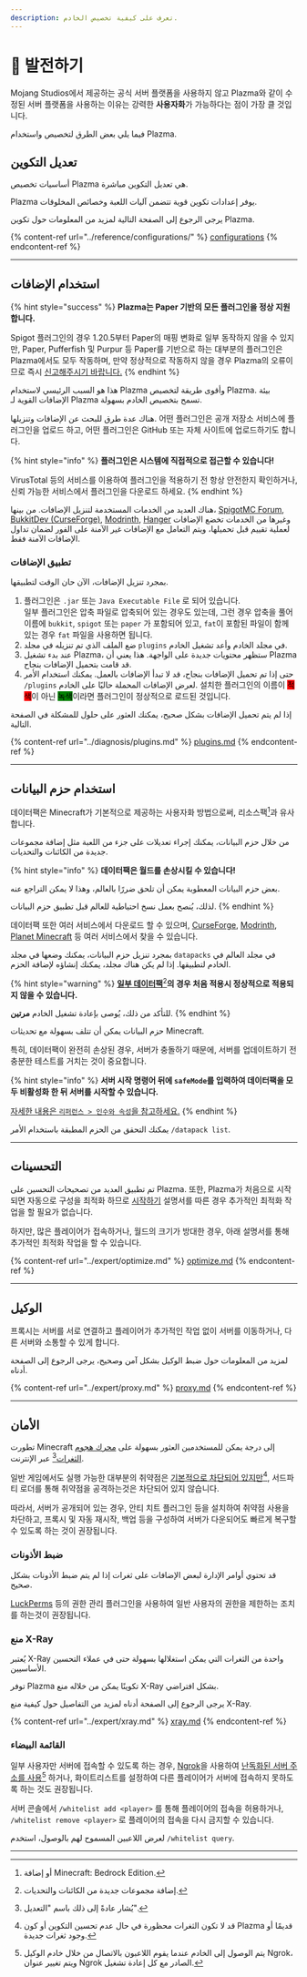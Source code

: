```yaml
---
description: تعرف على كيفية تخصيص الخادم.
---
```


# 🎨 발전하기

Mojang Studios에서 제공하는 공식 서버 플랫폼을 사용하지 않고 Plazma와 같이 수정된 서버 플랫폼을 사용하는 이유는 강력한 **사용자화**가 가능하다는 점이 가장 클 것입니다.

فيما يلي بعض الطرق لتخصيص واستخدام Plazma.

## تعديل التكوين <a href="#id-1" id="id-1"></a>

أساسيات تخصيص Plazma هي تعديل التكوين مباشرة.

Plazma يوفر إعدادات تكوين قوية تتضمن آليات اللعبة وخصائص المخلوقات.

يرجى الرجوع إلى الصفحة التالية لمزيد من المعلومات حول تكوين Plazma.

{% content-ref url="../reference/configurations/" %}
[configurations](../reference/configurations/)
{% endcontent-ref %}

***

## استخدام الإضافات <a href="#id-2" id="id-2"></a>

{% hint style="success" %}
**Plazma는 Paper 기반의 모든 플러그인을 정상 지원합니다.**

Spigot 플러그인의 경우 1.20.5부터 Paper의 매핑 변화로 일부 동작하지 않을 수 있지만, Paper, Pufferfish 및 Purpur 등 Paper를 기반으로 하는 대부분의 플러그인은 Plazma에서도 모두 작동하며, 만약 정상적으로 작동하지 않을 경우 Plazma의 오류이므로 즉시 [신고해주시기 바랍니다.](../diagnosis/plugins.md)
{% endhint %}

هذا هو السبب الرئيسي لاستخدام Plazma وأقوى طريقة لتخصيص Plazma. بيئة الإضافات القوية لـ Plazma تسمح بتخصيص الخادم بسهولة.

هناك عدة طرق للبحث عن الإضافات وتنزيلها. 어떤 플러그인은 공개 저장소 서비스에 플러그인을 업로드 하고, 어떤 플러그인은 GitHub 또는 자체 사이트에 업로드하기도 합니다.

{% hint style="info" %}
**플러그인은 시스템에 직접적으로 접근할 수 있습니다!**

VirusTotal 등의 서비스를 이용하여 플러그인을 적용하기 전 항상 안전한지 확인하거나, 신뢰 가능한 서비스에서 플러그인을 다운로드 하세요.
{% endhint %}

هناك العديد من الخدمات المستخدمة لتنزيل الإضافات. من بينها، [SpigotMC Forum](https://www.spigotmc.org/resources/), [BukkitDev (CurseForge)](https://dev.bukkit.org/bukkit-plugins), [Modrinth](https://modrinth.com/plugins), [Hanger](https://hangar.papermc.io/) وغيرها من الخدمات تخضع الإضافات لعملية تقييم قبل تحميلها، ويتم التعامل مع الإضافات غير الآمنة على الفور لضمان تداول الإضافات الآمنة فقط.

### تطبيق الإضافات <a href="#id-2.1" id="id-2.1"></a>

بمجرد تنزيل الإضافات، الآن حان الوقت لتطبيقها.

1. 플러그인은 `.jar` 또는 `Java Executable File` 로 되어 있습니다.\
   일부 플러그인은 압축 파일로 압축되어 있는 경우도 있는데, 그런 경우 압축을 풀어 이름에 `bukkit`, `spigot` 또는 `paper` 가 포함되어 있고, `fat`이 포함된 파일이 함께 있는 경우 `fat` 파일을 사용하면 됩니다.
2. ضع الملف الذي تم تنزيله في مجلد `plugins` في مجلد الخادم وأعد تشغيل الخادم.
3. عند بدء تشغيل Plazma، ستظهر محتويات جديدة على الواجهة. هذا يعني أن Plazma قد قامت بتحميل الإضافات بنجاح.
4. حتى إذا تم تحميل الإضافات بنجاح، قد لا تبدأ الإضافات بالعمل. يمكنك استخدام الأمر `/plugins` لعرض الإضافات المحملة حاليًا على الخادم. 설치한 플러그인의 이름이 <mark style="background-color:red;">적색</mark>이 아닌 <mark style="background-color:green;">녹색</mark>이라면 플러그인이 정상적으로 로드된 것입니다.

إذا لم يتم تحميل الإضافات بشكل صحيح، يمكنك العثور على حلول للمشكلة في الصفحة التالية.

{% content-ref url="../diagnosis/plugins.md" %}
[plugins.md](../diagnosis/plugins.md)
{% endcontent-ref %}

***

## استخدام حزم البيانات <a href="#id-3" id="id-3"></a>

데이터팩은 Minecraft가 기본적으로 제공하는 사용자화 방법으로써, 리소스팩[^1]과 유사합니다.

من خلال حزم البيانات، يمكنك إجراء تعديلات على جزء من اللعبة مثل إضافة مجموعات جديدة من الكائنات والتحديات.

{% hint style="info" %}
**데이터팩은 월드를 손상시킬 수 있습니다!**

بعض حزم البيانات المعطوبة يمكن أن تلحق ضررًا بالعالم، وهذا لا يمكن التراجع عنه.

لذلك، يُنصح بعمل نسخ احتياطية للعالم قبل تطبيق حزم البيانات.
{% endhint %}

데이터팩 또한 여러 서비스에서 다운로드 할 수 있으며, [CurseForge](https://www.curseforge.com/minecraft/search?page=1\\&pageSize=50\\&sortBy=relevancy\\&class=data-packs), [Modrinth](https://modrinth.com/datapacks), [Planet Minecraft](https://www.planetminecraft.com/data-packs/) 등 여러 서비스에서 찾을 수 있습니다.

بمجرد تنزيل حزم البيانات، يمكنك وضعها في مجلد `datapacks` في مجلد العالم في الخادم لتطبيقها. إذا لم يكن هناك مجلد، يمكنك إنشاؤه لإضافة الحزم.

{% hint style="warning" %}
[**일부 데이터팩**](#user-content-fn-2)[^2]**의 경우 처음 적용시 정상적으로 적용되지 않을 수 있습니다.**

للتأكد من ذلك، يُوصى بإعادة تشغيل الخادم **مرتين**.
{% endhint %}

حزم البيانات يمكن أن تتلف بسهولة مع تحديثات Minecraft.

특히, 데이터팩이 완전히 손상된 경우, 서버가 충돌하기 때문에, 서버를 업데이트하기 전 충분한 테스트를 거치는 것이 중요합니다.

{% hint style="info" %}
**서버 시작 명령어 뒤에 `safeMode`를 입력하여 데이터팩을 모두 비활성화 한 뒤 서버를 시작할 수 있습니다.**

[자세한 내용은 `리퍼런스 > 인수와 속성`을 참고하세요.](../reference/arguments.md#safemode)
{% endhint %}

يمكنك التحقق من الحزم المطبقة باستخدام الأمر `/datapack list`.

***

## التحسينات <a href="#id-4" id="id-4"></a>

تم تطبيق العديد من تصحيحات التحسين على Plazma. 또한, Plazma가 처음으로 시작되면 자동으로 구성을 최적화 하므로 [시작하기](./) 설명서를 따른 경우 추가적인 최적화 작업을 할 필요가 없습니다.

하지만, 많은 플레이어가 접속하거나, 월드의 크기가 방대한 경우, 아래 설명서를 통해 추가적인 최적화 작업을 할 수 있습니다.

{% content-ref url="../expert/optimize.md" %}
[optimize.md](../expert/optimize.md)
{% endcontent-ref %}

***

## الوكيل <a href="#id-5" id="id-5"></a>

프록시는 서버를 서로 연결하고 플레이어가 추가적인 작업 없이 서버를 이동하거나, 다른 서버와 소통할 수 있게 합니다.

لمزيد من المعلومات حول ضبط الوكيل بشكل آمن وصحيح، يرجى الرجوع إلى الصفحة أدناه.

{% content-ref url="../expert/proxy.md" %}
[proxy.md](../expert/proxy.md)
{% endcontent-ref %}

***

## الأمان <a href="#id-5" id="id-5"></a>

تطورت Minecraft إلى درجة يمكن للمستخدمين العثور بسهولة على [محرك هجوم الثغرات](#user-content-fn-3)[^3] عبر الإنترنت.

일반 게임에서도 실행 가능한 대부분의 취약점은 [기본적으로 차단되어 있지만](#user-content-fn-4)[^4], 서드파티 로더를 통해 취약점을 공격하는것은 차단되어 있지 않습니다.

따라서, 서버가 공개되어 있는 경우, 안티 치트 플러그인 등을 설치하여 취약점 사용을 차단하고, 프록시 및 자동 재시작, 백업 등을 구성하여 서버가 다운되어도 빠르게 복구할 수 있도록 하는 것이 권장됩니다.

### ضبط الأذونات <a href="#id-5.1" id="id-5.1"></a>

قد تحتوي أوامر الإدارة لبعض الإضافات على ثغرات إذا لم يتم ضبط الأذونات بشكل صحيح.

[LuckPerms](https://luckperms.net/) 등의 권한 관리 플러그인을 사용하여 일반 사용자의 권한을 제한하는 조치를 하는것이 권장됩니다.

### منع X-Ray <a href="#id-5.2" id="id-5.2"></a>

يُعتبر X-Ray واحدة من الثغرات التي يمكن استغلالها بسهولة حتى في عملاء التحسين الأساسيين.

توفر Plazma تكوينًا يمكن من خلاله منع X-Ray بشكل افتراضي.

يرجى الرجوع إلى الصفحة أدناه لمزيد من التفاصيل حول كيفية منع X-Ray.

{% content-ref url="../expert/xray.md" %}
[xray.md](../expert/xray.md)
{% endcontent-ref %}

### القائمة البيضاء <a href="#id-5.3" id="id-5.3"></a>

일부 사용자만 서버에 접속할 수 있도록 하는 경우, [Ngrok](./#id-6.2)을 사용하여 [난독화된 서버 주소를 사용](#user-content-fn-5)[^5] 하거나, 화이트리스트를 설정하여 다른 플레이어가 서버에 접속하지 못하도록 하는 것도 권장됩니다.

서버 콘솔에서 `/whitelist add <player>` 를 통해 플레이어의 접속을 허용하거나, `/whitelist remove <player>` 로 플레이어의 접속을 다시 금지할 수 있습니다.

لعرض اللاعبين المسموح لهم بالوصول، استخدم `/whitelist query`.

***

[^1]: أو إضافة Minecraft: Bedrock Edition.

[^2]: إضافة مجموعات جديدة من الكائنات والتحديات.

[^3]: يُشار عادةً إلى ذلك باسم "التعديل".

[^4]: قد لا تكون الثغرات محظورة في حال عدم تحسين التكوين أو كون Plazma قديمًا أو وجود ثغرات جديدة.

[^5]: يتم الوصول إلى الخادم عندما يقوم اللاعبون بالاتصال من خلال خادم الوكيل Ngrok، ويتم تغيير عنوان Ngrok الصادر مع كل إعادة تشغيل.
